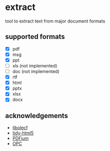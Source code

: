 # extract
tool to extract text from major document formats

## supported formats

- [x] pdf
- [x] msg
- [x] ppt
- [ ] xls (not implemented)
- [ ] doc (not implemented)
- [x] rtf
- [x] html
- [x] pptx
- [x] xlsx
- [x] docx

## acknowledgements

* [libolecf](https://github.com/libyal/libolecf)
* [tidy-html5](https://github.com/htacg/tidy-html5)
* [PDFium](https://github.com/PDFium/PDFium)
* [OPC](https://github.com/freuter/libopc)
